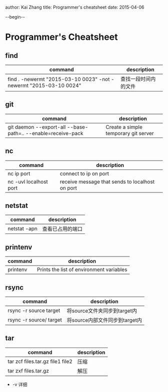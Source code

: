 author: Kai Zhang
title: Programmer's cheatsheet
date: 2015-04-06

--begin--

# Programmer's Cheatsheet

## find

| command | description |
| ------- | ----------- |
| find . -newermt "2015-03-10 0023" -not -newermt "2015-03-10 0024" | 查找一段时间内的文件 |

## git

| command | description |
| ------- | ----------- |
| git daemon --export-all --base-path=.. --enable=receive-pack | Create a simple temporary git server |

## nc

| command | description |
| ------- | ----------- |
| nc ip port | connect to ip on port |
| nc -uvl localhost port | receive message that sends to localhost on port |

## netstat

| command | description |
| ------- | ----------- |
| netstat -apn | 查看已占用的端口 |

## printenv

| command | description |
| ------- | ----------- |
| printenv | Prints the list of environment variables |

## rsync

| command | description |
| ------- | ----------- |
| rsync -r source target | 将source文件夹同步到target内 |
| rsync -r source/ target | 将source内部文件同步到target内 |

## tar

| command | description |
| ------- | ----------- |
| tar zcf files.tar.gz file1 file2 | 压缩 |
| tar zxf files.tar.gz | 解压 |

*  -v 详细 
